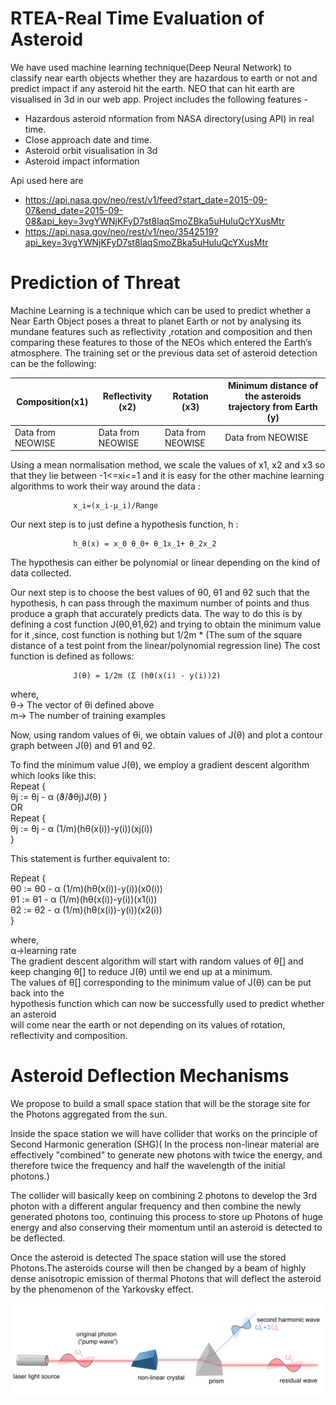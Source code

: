 # RTEA-Real Time Evaluation of Asteroid

We have used machine learning technique(Deep Neural Network) to classify near earth objects whether they are hazardous to earth or not and predict impact if any asteroid hit the earth.
NEO that can hit earth are visualised in 3d in our web app.
Project includes the following features - 
 - Hazardous asteroid nformation from NASA directory(using API) in real time.
 - Close approach date and time.
 - Asteroid orbit visualisation in 3d
 - Asteroid impact information

Api used here are 
- https://api.nasa.gov/neo/rest/v1/feed?start_date=2015-09-07&end_date=2015-09-08&api_key=3vgYWNjKFyD7st8laqSmoZBka5uHuluQcYXusMtr
- https://api.nasa.gov/neo/rest/v1/neo/3542519?api_key=3vgYWNjKFyD7st8laqSmoZBka5uHuluQcYXusMtr

# Prediction of Threat
Machine Learning is a technique which can be used to predict whether a Near Earth
Object poses a threat to planet Earth or not by analysing its mundane features such as
reflectivity ,rotation and composition and then comparing these features to those of the
NEOs which entered the Earth’s atmosphere.
The training set or the previous data set of asteroid detection can be the following: 






| Composition(x1)  | Reflectivity (x2)  | Rotation (x3)     | Minimum distance of the asteroids trajectory from Earth (y)|
| ---------------- | ------------------ |-------------------|------------------------------------------------------------|
| Data from NEOWISE| Data from NEOWISE  | Data from NEOWISE |    Data from NEOWISE                                       |


Using a mean normalisation method, we scale the values of x1, x2 and x3 so that they lie
between -1<=xi<=1 and it is easy for the other machine learning algorithms to work
their way around the data : 

                  x_i=(x_i-µ_i)/Range
Our next step is to just define a hypothesis function, h :

                  h_⁡θ(x) = x_0 θ_0+ θ_1x_1+ θ_2x_2
The hypothesis can either be polynomial or linear depending on the kind of data collected.

Our next step is to choose the best values of θ0, θ1 and θ2 such that the hypothesis, h
can pass through the maximum number of points and thus produce a graph that
accurately predicts data.
The way to do this is by defining a cost function J(θ0,θ1,θ2) and trying to obtain the
minimum value for it ,since, cost function is nothing but 1/2m * (The sum of the square
distance of a test point from the linear/polynomial regression line)
The cost function is defined as follows: 

                  J(θ) = 1/2m (Σ (hϴ(x(i) - y(i))2) 

where,<br/>
 θ→ The vector of θi defined above<br/>
 m→ The number of training examples
 
Now, using random values of θi, we obtain values of J(θ) and plot a contour graph
between J(θ) and θ1 and θ2.

To find the minimum value J(θ), we employ a
gradient descent algorithm which looks like this:<br/>
Repeat {<br/>
                 θj := θj - α (ϑ/ϑθj)J(θ)
}<br/>
OR<br/>
Repeat {<br/>
                 θj := θj - α (1/m)(hθ(x(i))-y(i))(xj(i))<br/>
}<br/>

This statement is further equivalent to:

Repeat {<br/>
                 θ0 := θ0 - α (1/m)(hθ(x(i))-y(i))(x0(i))<br/>
                 θ1 := θ1 - α (1/m)(hθ(x(i))-y(i))(x1(i))<br/>
                 θ2 := θ2 - α (1/m)(hθ(x(i))-y(i))(x2(i))<br/>
}<br/>

where,<br/>
α→learning rate<br/>
The gradient descent algorithm will start with random values of θ[] and keep changing
θ[] to reduce J(θ) until we end up at a minimum. <br/>
The values of θ[] corresponding to the minimum value of J(θ) can be put back into the<br/>
hypothesis function which can now be successfully used to predict whether an asteroid<br/>
will come near the earth or not depending on its values of rotation, reflectivity and
composition. <br/>

# Asteroid Deflection Mechanisms 
We propose to build a small space station that will be the storage site for the
Photons aggregated from the sun.

Inside the space station we will have collider that works on the principle of
Second Harmonic generation (SHG)( In the process non-linear material are
effectively "combined" to generate new photons with twice the energy, and
therefore twice the frequency and half the wavelength of the initial photons.)

The collider will basically keep on combining 2 photons to develop the 3rd
photon with a different angular frequency and then combine the newly
generated photons too, continuing this process to store up Photons of huge
energy and also conserving their momentum until an asteroid is detected to be
deflected.

Once the asteroid is detected The space station will use the stored Photons.The
asteroids course will then be changed by a beam of highly dense anisotropic
emission of thermal Photons that will deflect the asteroid by the phenomenon of
the Yarkovsky effect. <br/>

![example](harmonic.png)

